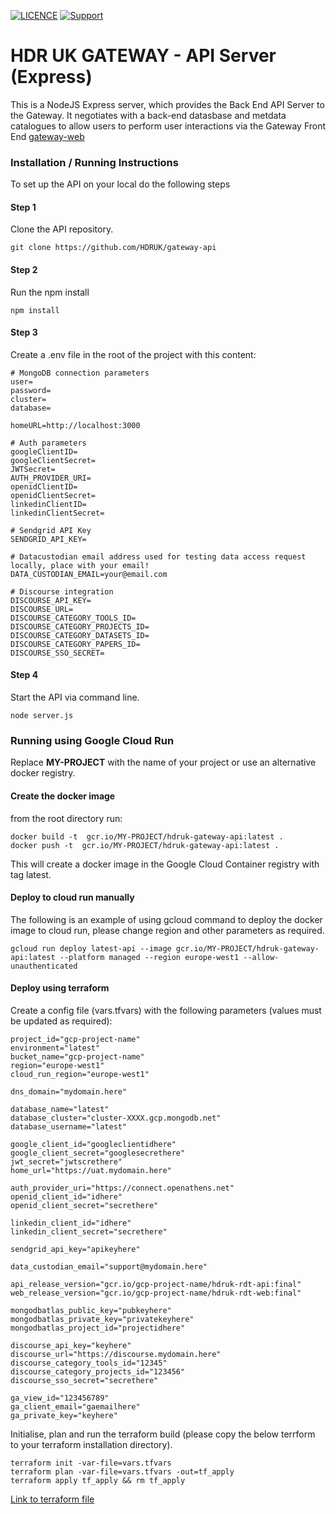 [![LICENCE](https://img.shields.io/github/license/HDRUK/gateway-api)](https://github.com/HDRUK/gateway-api/blob/master/LICENSE)
[![Support](https://img.shields.io/badge/Supported%20By-HDR%20UK-blue)](https://hdruk.ac.uk)

# HDR UK GATEWAY - API Server (Express)

This is a NodeJS Express server, which provides the Back End API Server to the Gateway. It negotiates with a back-end datasbase and metdata catalogues to allow users to perform user interactions via the Gateway Front End [gateway-web](https://github.com/HDRUK/gateway-web)

### Installation / Running Instructions

To set up the API on your local do the following steps

#### Step 1
Clone the API repository.

`git clone https://github.com/HDRUK/gateway-api`

#### Step 2 
Run the npm install
```
npm install
```

#### Step 3
Create a .env file in the root of the project with this content:

```
# MongoDB connection parameters
user=
password=
cluster=
database=

homeURL=http://localhost:3000

# Auth parameters
googleClientID=
googleClientSecret=
JWTSecret=
AUTH_PROVIDER_URI=
openidClientID=
openidClientSecret=
linkedinClientID=
linkedinClientSecret=

# Sendgrid API Key
SENDGRID_API_KEY=

# Datacustodian email address used for testing data access request locally, place with your email!
DATA_CUSTODIAN_EMAIL=your@email.com

# Discourse integration
DISCOURSE_API_KEY=
DISCOURSE_URL=
DISCOURSE_CATEGORY_TOOLS_ID=
DISCOURSE_CATEGORY_PROJECTS_ID=
DISCOURSE_CATEGORY_DATASETS_ID=
DISCOURSE_CATEGORY_PAPERS_ID=
DISCOURSE_SSO_SECRET=
```

#### Step 4
Start the API via command line.

`node server.js`

### Running using Google Cloud Run

Replace **MY-PROJECT** with the name of your project or use an alternative docker registry.

#### Create the docker image

from the root directory run:

```
docker build -t  gcr.io/MY-PROJECT/hdruk-gateway-api:latest .
docker push -t  gcr.io/MY-PROJECT/hdruk-gateway-api:latest .
```

This will create a docker image in the Google Cloud Container registry with tag latest.

#### Deploy to cloud run manually

The following is an example of using gcloud command to deploy the docker image to cloud run, please change region and other parameters as required.

```
gcloud run deploy latest-api --image gcr.io/MY-PROJECT/hdruk-gateway-api:latest --platform managed --region europe-west1 --allow-unauthenticated
```

#### Deploy using terraform

Create a config file (vars.tfvars) with the following parameters (values must be updated as required):

```
project_id="gcp-project-name"
environment="latest"
bucket_name="gcp-project-name"
region="europe-west1"
cloud_run_region="europe-west1"

dns_domain="mydomain.here"

database_name="latest"
database_cluster="cluster-XXXX.gcp.mongodb.net"
database_username="latest"

google_client_id="googleclientidhere"
google_client_secret="googlesecrethere"
jwt_secret="jwtscrethere"
home_url="https://uat.mydomain.here"

auth_provider_uri="https://connect.openathens.net"
openid_client_id="idhere"
openid_client_secret="secrethere"

linkedin_client_id="idhere"
linkedin_client_secret="secrethere"

sendgrid_api_key="apikeyhere"

data_custodian_email="support@mydomain.here"

api_release_version="gcr.io/gcp-project-name/hdruk-rdt-api:final"
web_release_version="gcr.io/gcp-project-name/hdruk-rdt-web:final"

mongodbatlas_public_key="pubkeyhere"
mongodbatlas_private_key="privatekeyhere"
mongodbatlas_project_id="projectidhere"

discourse_api_key="keyhere"
discourse_url="https://discourse.mydomain.here"
discourse_category_tools_id="12345"
discourse_category_projects_id="123456"
discourse_sso_secret="secrethere"

ga_view_id="123456789"
ga_client_email="gaemailhere"
ga_private_key="keyhere"
```

Initialise, plan and run the terraform build (please copy the below terrform to your terraform installation directory).

```
terraform init -var-file=vars.tfvars
terraform plan -var-file=vars.tfvars -out=tf_apply
terraform apply tf_apply && rm tf_apply
```

[Link to terraform file](deployment/GCP/web.tf)

